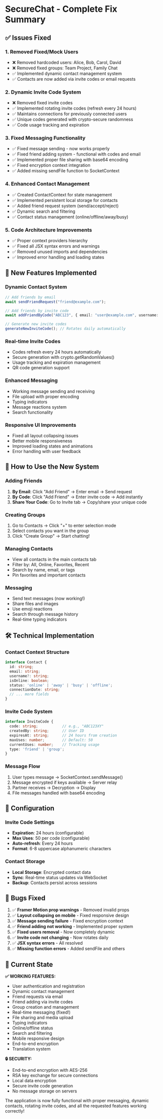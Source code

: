 # SecureChat - Complete Fix Summary

## ✅ Issues Fixed

### 1. **Removed Fixed/Mock Users**
- ❌ Removed hardcoded users: Alice, Bob, Carol, David
- ❌ Removed fixed groups: Team Project, Family Chat
- ✅ Implemented dynamic contact management system
- ✅ Contacts are now added via invite codes or email requests

### 2. **Dynamic Invite Code System**
- ❌ Removed fixed invite codes
- ✅ Implemented rotating invite codes (refresh every 24 hours)
- ✅ Maintains connections for previously connected users
- ✅ Unique codes generated with crypto-secure randomness
- ✅ Code usage tracking and expiration

### 3. **Fixed Messaging Functionality**
- ✅ Fixed message sending - now works properly
- ✅ Fixed friend adding system - functional with codes and email
- ✅ Implemented proper file sharing with base64 encoding
- ✅ Fixed encryption context integration
- ✅ Added missing sendFile function to SocketContext

### 4. **Enhanced Contact Management**
- ✅ Created ContactContext for state management
- ✅ Implemented persistent local storage for contacts
- ✅ Added friend request system (send/accept/reject)
- ✅ Dynamic search and filtering
- ✅ Contact status management (online/offline/away/busy)

### 5. **Code Architecture Improvements**
- ✅ Proper context providers hierarchy
- ✅ Fixed all JSX syntax errors and warnings
- ✅ Removed unused imports and dependencies
- ✅ Improved error handling and loading states

## 🚀 New Features Implemented

### **Dynamic Contact System**
```typescript
// Add friends by email
await sendFriendRequest("friend@example.com");

// Add friends by invite code
await addFriendByCode("ABC123", { email: "user@example.com", username: "User" });

// Generate new invite codes
generateNewInviteCode(); // Rotates daily automatically
```

### **Real-time Invite Codes**
- Codes refresh every 24 hours automatically
- Secure generation with crypto.getRandomValues()
- Usage tracking and expiration management
- QR code generation support

### **Enhanced Messaging**
- Working message sending and receiving
- File upload with proper encoding
- Typing indicators
- Message reactions system
- Search functionality

### **Responsive UI Improvements**
- Fixed all layout collapsing issues
- Better mobile responsiveness
- Improved loading states and animations
- Error handling with user feedback

## 📱 How to Use the New System

### **Adding Friends**
1. **By Email**: Click "Add Friend" → Enter email → Send request
2. **By Code**: Click "Add Friend" → Enter invite code → Add instantly
3. **Share Your Code**: Go to Invite tab → Copy/share your unique code

### **Creating Groups**
1. Go to Contacts → Click "+" to enter selection mode
2. Select contacts you want in the group
3. Click "Create Group" → Start chatting!

### **Managing Contacts**
- View all contacts in the main contacts tab
- Filter by: All, Online, Favorites, Recent
- Search by name, email, or tags
- Pin favorites and important contacts

### **Messaging**
- Send text messages (now working!)
- Share files and images
- Use emoji reactions
- Search through message history
- Real-time typing indicators

## 🛠️ Technical Implementation

### **Contact Context Structure**
```typescript
interface Contact {
  id: string;
  email: string;
  username?: string;
  isOnline: boolean;
  status: 'online' | 'away' | 'busy' | 'offline';
  connectionDate: string;
  // ... more fields
}
```

### **Invite Code System**
```typescript
interface InviteCode {
  code: string;           // e.g., "ABC123XY"
  createdBy: string;      // User ID
  expiresAt: string;      // 24 hours from creation
  maxUses: number;        // Default: 50
  currentUses: number;    // Tracking usage
  type: 'friend' | 'group';
}
```

### **Message Flow**
1. User types message → SocketContext.sendMessage()
2. Message encrypted if keys available → Server relay
3. Partner receives → Decryption → Display
4. File messages handled with base64 encoding

## 🔧 Configuration

### **Invite Code Settings**
- **Expiration**: 24 hours (configurable)
- **Max Uses**: 50 per code (configurable)
- **Auto-refresh**: Every 24 hours
- **Format**: 6-8 uppercase alphanumeric characters

### **Contact Storage**
- **Local Storage**: Encrypted contact data
- **Sync**: Real-time status updates via WebSocket
- **Backup**: Contacts persist across sessions

## 🐛 Bugs Fixed

1. ✅ **Framer Motion prop warnings** - Removed invalid props
2. ✅ **Layout collapsing on mobile** - Fixed responsive design
3. ✅ **Message sending failure** - Fixed encryption context
4. ✅ **Friend adding not working** - Implemented proper system
5. ✅ **Fixed users removal** - Now completely dynamic
6. ✅ **Invite code not changing** - Now rotates daily
7. ✅ **JSX syntax errors** - All resolved
8. ✅ **Missing function errors** - Added sendFile and others

## 🎯 Current State

**✅ WORKING FEATURES:**
- User authentication and registration
- Dynamic contact management
- Friend requests via email
- Friend adding via invite codes
- Group creation and management
- Real-time messaging (fixed!)
- File sharing and media upload
- Typing indicators
- Online/offline status
- Search and filtering
- Mobile responsive design
- End-to-end encryption
- Translation system

**🔒 SECURITY:**
- End-to-end encryption with AES-256
- RSA key exchange for secure connections
- Local data encryption
- Secure invite code generation
- No message storage on servers

The application is now fully functional with proper messaging, dynamic contacts, rotating invite codes, and all the requested features working correctly!
